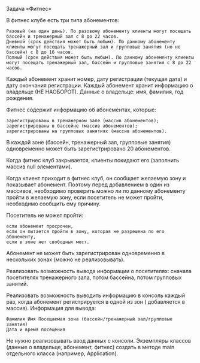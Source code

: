 Задача «Фитнес»

В фитнес клубе есть три типа абонементов:

    Разовый (на один день). По разовому абонементу клиенты могут посещать бассейн и тренажерный зал с 8 до 22 часов.
    Дневной (срок действия может быть любым). По данному абонементу клиенты могут посещать тренажерный зал и групповые занятия (но не бассейн) с 8 до 16 часов.
    Полный (срок действия может быть любым). По данному абонементу клиенты могут посещать тренажерный зал, бассейн и групповые занятия с 8 до 22 часов.

Каждый абонемент хранит номер, дату регистрации (текущая дата) и дату окончания регистрации. Каждый абонемент хранит информацию о владельце (НЕ НАОБОРОТ). Данные о владельце: имя, фамилия, год рождения.

Фитнес содержит информацию об абонементах, которые:

    зарегистрированы в тренажерном зале (массив абонементов);
    зарегистрированы в бассейне (массив абонементов);
    зарегистрированы на групповых занятиях (массив абонементов).

В каждой зоне (бассейн, тренажерный зал, групповые занятия) одновременно может быть зарегистрировано 20 абонементов.

Когда фитнес клуб закрывается, клиенты покидают его (заполнить массив null элементами).

Когда клиент приходит в фитнес клуб, он сообщает желаемую зону и показывает абонемент. Поэтому перед добавлением в один из массивов, необходимо проверить можно ли по данному абонементу пройти в желаемую зону, если посетитель не может пройти, необходимо сообщить ему причину.

Посетитель не может пройти:

    если абонемент просрочен,
    если он пытается пройти в зону, которая не разрешена по его абонементу,
    если в зоне нет свободных мест.

Абонемент не может быть зарегистрирован одновременно в нескольких зонах (можно не реализовывать).

Реализовать возможность вывода информации о посетителях: сначала посетителях тренажерного зала, потом бассейна, потом групповых занятий.

Реализовать возможность выводить информацию в консоль каждый раз, когда абонемент регистрируется в одной из зон ( добавляется в массив). Информация для вывода:

    Фамилия Имя Посещаемая зона (бассейн/тренажерный зал/групповые занятия)
    Дата и время посещения

Не нужно реализовывать ввод данных с консоли. Экземпляры классов (данные о владельце, абонемент, фитнес) создать в методе main отдельного класса (например, Application).